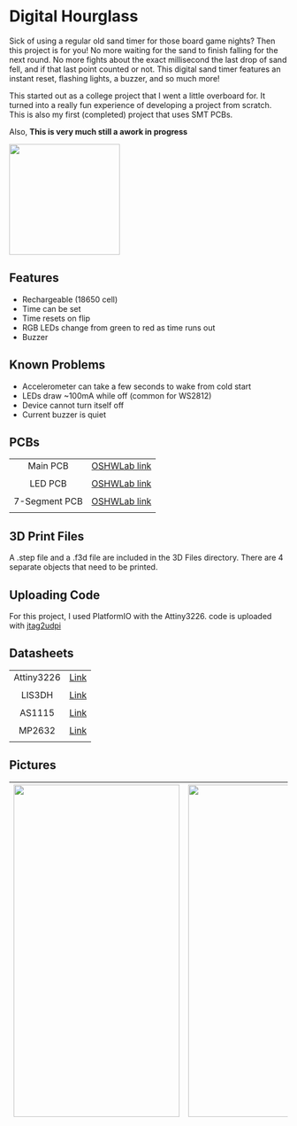 
# Digital Hourglass

Sick of using a regular old sand timer for those board game nights? Then this project is for you! No more waiting for the sand to finish falling for the next round. No more fights about the exact millisecond the last drop of sand fell, and if that last point counted or not. This digital sand timer features an instant reset, flashing lights, a buzzer, and so much more!

This started out as a college project that I went a little overboard for. It turned into a really fun experience of developing a project from scratch. This is also my first (completed) project that uses SMT PCBs.

Also, **This is very much still a awork in progress**

<img src="https://s11.gifyu.com/images/ezgif-3-dc91cbdd8c.gif" width="200">


## Features

- Rechargeable (18650 cell)
- Time can be set
- Time resets on flip
- RGB LEDs change from green to red as time runs out
- Buzzer

## Known Problems

- Accelerometer can take a few seconds to wake from cold start
- LEDs draw ~100mA while off (common for WS2812)
- Device cannot turn itself off
- Current buzzer is quiet

## PCBs
|||
|:-------------:|:-------------:|
|Main PCB|[OSHWLab link](https://oshwlab.com/somdahlfinnley/timer-hourglass)|
|||
|LED PCB|[OSHWLab link](https://oshwlab.com/somdahlfinnley/hourglass_leds)|
|||
|7-Segment PCB|[OSHWLab link](https://oshwlab.com/somdahlfinnley/hourglass_7seg)|
|||

## 3D Print Files
A .step file and a .f3d file are included in the 3D Files directory. There are 4 separate objects that need to be printed.

## Uploading Code
For this project, I used PlatformIO with the Attiny3226. code is uploaded with [jtag2udpi](https://github.com/ElTangas/jtag2updi)

## Datasheets 
|||
|:-:|:-:|
|Attiny3226|[Link](https://www.mouser.com/datasheet/2/268/ATtiny3224_3226_3227_Data_Sheet_DS40002345B-2940847.pdf)|
|||
|LIS3DH|[Link](https://www.mouser.com/datasheet/2/389/lis3dh-1849589.pdf)|
|||
|AS1115|[Link](https://www.mouser.com/datasheet/2/588/AS1115_DS000206_1_00-1512924.pdf)|
|||
|MP2632|[Link](https://www.monolithicpower.com/en/documentview/productdocument/index/version/2/document_type/Datasheet/lang/en/sku/MP2632/document_id/1446/)|
|||

## Pictures

| <img src="https://i.ibb.co/NykYhf7/20230427-194008.jpg" data-canonical-src="https://i.ibb.co/NykYhf7/20230427-194008.jpg" width="300" height="600" />        | <img src="https://i.ibb.co/q1pr0GS/20230427-193904.jpg" data-canonical-src="https://i.ibb.co/q1pr0GS/20230427-193904.jpg" width="300" height="600" />           |
| ------------- |:-------------:|



